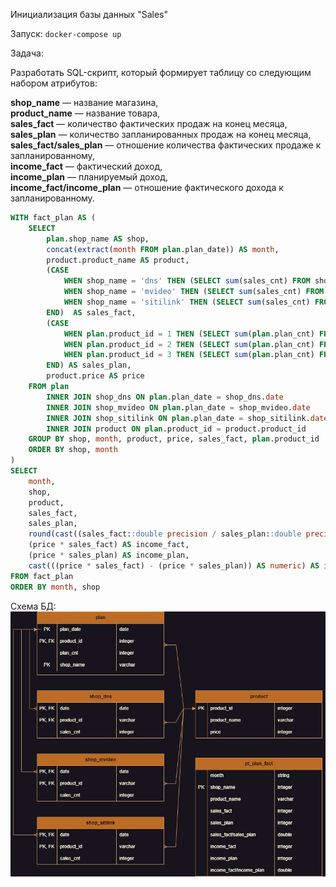 Инициализация базы данных "Sales"

Запуск: `docker-compose up`

Задача:  

Разработать SQL-скрипт, который формирует таблицу со следующим набором атрибутов:

**shop_name** — название магазина,  
**product_name** — название товара,  
**sales_fact** — количество фактических продаж на конец месяца,  
**sales_plan** — количество запланированных продаж на конец месяца,  
**sales_fact/sales_plan** — отношение количества фактических продаже к запланированному,  
**income_fact** — фактический доход,  
**income_plan** — планируемый доход,  
**income_fact/income_plan** — отношение фактического дохода к запланированному.  
```sql
WITH fact_plan AS (
    SELECT 
        plan.shop_name AS shop,
        concat(extract(month FROM plan.plan_date)) AS month,
        product.product_name AS product,
        (CASE
            WHEN shop_name = 'dns' THEN (SELECT sum(sales_cnt) FROM shop_dns WHERE shop_dns.product_id = plan.product_id)
            WHEN shop_name = 'mvideo' THEN (SELECT sum(sales_cnt) FROM shop_mvideo WHERE shop_mvideo.product_id = plan.product_id)
            WHEN shop_name = 'sitilink' THEN (SELECT sum(sales_cnt) FROM shop_sitilink WHERE shop_sitilink.product_id = plan.product_id)
        END)  AS sales_fact,
        (CASE
            WHEN plan.product_id = 1 THEN (SELECT sum(plan.plan_cnt) FROM plan WHERE plan.product_id = 1)
            WHEN plan.product_id = 2 THEN (SELECT sum(plan.plan_cnt) FROM plan WHERE plan.product_id = 2)
            WHEN plan.product_id = 3 THEN (SELECT sum(plan.plan_cnt) FROM plan WHERE plan.product_id = 3)
        END) AS sales_plan,
        product.price AS price
    FROM plan
        INNER JOIN shop_dns ON plan.plan_date = shop_dns.date
        INNER JOIN shop_mvideo ON plan.plan_date = shop_mvideo.date
        INNER JOIN shop_sitilink ON plan.plan_date = shop_sitilink.date
        INNER JOIN product ON plan.product_id = product.product_id
    GROUP BY shop, month, product, price, sales_fact, plan.product_id
    ORDER BY shop, month
)
SELECT 
    month,
    shop,
    product,
    sales_fact,
    sales_plan,
    round(cast((sales_fact::double precision / sales_plan::double precision) AS numeric), 2) AS seles_fact_plan,
    (price * sales_fact) AS income_fact,
    (price * sales_plan) AS income_plan,
    cast(((price * sales_fact) - (price * sales_plan)) AS numeric) AS income_fact_plan
FROM fact_plan
ORDER BY month, shop
```  

Схема БД: ![Схема БД "Библиотека""](./dwh_schema.jpg)





